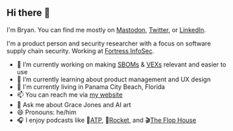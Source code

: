 ## Hi there 👋

I'm Bryan. You can find me mostly on [Mastodon](https://infosec.exchange/@bryancowan), [Twitter](https://twitter.com/bryancowan), or [LinkedIn](https://www.linkedin.com/in/bryancowan/).

I'm a product person and security researcher with a focus on software supply chain security. Working at [Fortress InfoSec](https://www.fortressinfosec.com/home).

- 💼 I’m currently working on making [SBOMs](https://ntia.gov/page/software-bill-materials) & [VEXs](https://www.cisa.gov/sites/default/files/publications/VEX_Use_Cases_Aprill2022.pdf) relevant and easier to use
- 🌱 I’m currently learning about product management and UX design
- 📍 I'm currently living in Panama City Beach, Florida
- 📫 You can reach me via [my website](https://bryancowan.com/)
- 💬 Ask me about Grace Jones and AI art
- 😄 Pronouns: he/him
- 🎧 I enjoy podcasts like 🌈[ATP](https://atp.fm/), 🚀[Rocket](https://www.relay.fm/rocket), and 🎬[The Flop House](https://maximumfun.org/podcasts/flop-house/)
